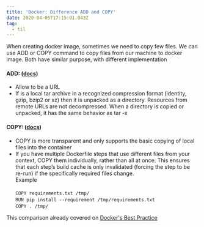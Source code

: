 ```yaml
---
title: 'Docker: Difference ADD and COPY'
date: 2020-04-05T17:15:01.043Z
tag:
  - til
---
```

When creating docker image, sometimes we need to copy few files. We can use ADD or COPY command to copy files from our machine to docker image. Both have similar purpose, with different implementation

#### ADD: ([docs](https://docs.docker.com/engine/reference/builder/#add))

* Allow <src> to be a URL
* If <src> is a local tar archive in a recognized compression format (identity, gzip, bzip2 or xz) then it is unpacked as a directory. Resources from remote URLs are not decompressed. When a directory is copied or unpacked, it has the same behavior as tar -x

#### COPY: ([docs](https://docs.docker.com/engine/reference/builder/#copy))

* COPY is more transparent and only supports the basic copying of local files into the container
* If you have multiple Dockerfile steps that use different files from your context, COPY them individually, rather than all at once. This ensures that each step’s build cache is only invalidated (forcing the step to be re-run) if the specifically required files change.\
  Example\
  \
  `COPY requirements.txt /tmp/ `\
  `RUN pip install --requirement /tmp/requirements.txt`\
  `COPY . /tmp/`

This comparison already covered on [Docker's Best Practice](https://docs.docker.com/develop/develop-images/dockerfile_best-practices/#add-or-copy)